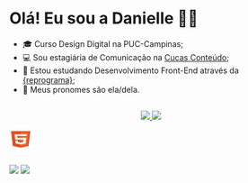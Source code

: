 # Olá! Eu sou a Danielle 👋🏼

- 🎓 Curso Design Digital na PUC-Campinas;
- 💻 Sou estagiária de Comunicação na <a href="https://cucasconteudo.com.br">Cucas Conteúdo</a>;
- 🌱 Estou estudando Desenvolvimento Front-End através da <a href="https://github.com/reprograma">{reprograma}</a>;
- 💠 Meus pronomes são ela/dela.

##

<div align="center">
  <a href="https://github.com/danibena">
  <img height="180em" src="https://github-readme-stats.vercel.app/api?username=danibena&show_icons=true&theme=radical&include_all_commits=true&count_private=true"/>
  <img height="180em" src="https://github-readme-stats.vercel.app/api/top-langs/?username=danibena&layout=compact&langs_count=7&theme=radical"/>
</div>

<div style="display: inline_block"><br>
<img align="center" alt="dani-html" height="30" width="40" src="https://raw.githubusercontent.com/devicons/devicon/master/icons/html5/html5-original.svg">
</div>

  ##
  
  <div> 
  <a href="linkedin.com/in/danibena/" target="_blank"><img src="https://img.shields.io/badge/linkedin-%230077B5.svg?style=for-the-badge&logo=linkedin&logoColor=white" target="_blank"></a> 
  <a href="https://www.behance.net/danibena" target="_blank"><img src="https://img.shields.io/badge/Behance-1769ff?style=for-the-badge&logo=behance&logoColor=white" target="_blank"></a> 
</div>
